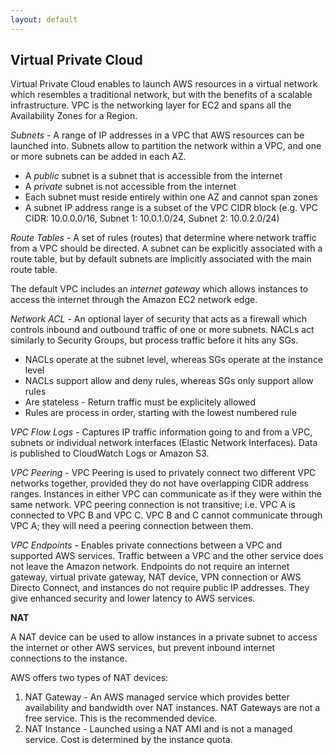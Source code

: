 ```yaml
---
layout: default
---
```


## Virtual Private Cloud

Virtual Private Cloud enables to launch AWS resources in a virtual network which resembles a traditional network, but with the benefits of a scalable infrastructure. VPC is the networking layer for EC2 and spans all the Availability Zones for a Region.

*Subnets* - A range of IP addresses in a VPC that AWS resources can be launched into. Subnets allow to partition the network within a VPC, and one or more subnets can be added in each AZ.
  * A *public* subnet is a subnet that is accessible from the internet
  * A *private* subnet is not accessible from the internet
  * Each subnet must reside entirely within one AZ and cannot span zones
  * A subnet IP address range is a subset of the VPC CIDR block (e.g. VPC CIDR: 10.0.0.0/16, Subnet 1: 10.0.1.0/24, Subnet 2: 10.0.2.0/24)

*Route Tables* - A set of rules (routes) that determine where network traffic from a VPC should be directed. A subnet can be explicitly associated with a route table, but by default subnets are implicitly associated with the main route table.

The default VPC includes an *internet gateway* which allows instances to access the internet through the Amazon EC2 network edge.

*Network ACL* - An optional layer of security that acts as a firewall which controls inbound and outbound traffic of one or more subnets. NACLs act similarly to Security Groups, but process traffic before it hits any SGs.
  * NACLs operate at the subnet level, whereas SGs operate at the instance level
  * NACLs support allow and deny rules, whereas SGs only support allow rules
  * Are stateless - Return traffic must be explicitely allowed
  * Rules are process in order, starting with the lowest numbered rule

*VPC Flow Logs* - Captures IP traffic information going to and from a VPC, subnets or individual network interfaces (Elastic Network Interfaces). Data is published to CloudWatch Logs or Amazon S3.

*VPC Peering* - VPC Peering is used to privately connect two different VPC networks together, provided they do not have overlapping CIDR address ranges. Instances in either VPC can communicate as if they were within the same network. VPC peering connection is not transitive; i.e. VPC A is connected to VPC B and VPC C. VPC B and C cannot communicate through VPC A; they will need a peering connection between them.

*VPC Endpoints* - Enables private connections between a VPC and supported AWS services. Traffic between a VPC and the other service does not leave the Amazon network. Endpoints do not require an internet gateway, virtual private gateway, NAT device, VPN connection or AWS Directo Connect, and instances do not require public IP addresses. They give enhanced security and lower latency to AWS services.

**NAT**

A NAT device can be used to allow instances in a private subnet to access the internet or other AWS services, but prevent inbound internet connections to the instance.

AWS offers two types of NAT devices:
  1. NAT Gateway - An AWS managed service which provides better availability and bandwidth over NAT instances. NAT Gateways are not a free service. This is the recommended device.
  2. NAT Instance - Launched using a NAT AMI and is not a managed service. Cost is determined by the instance quota.